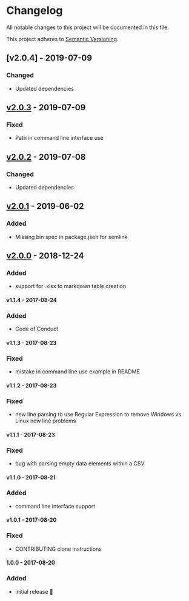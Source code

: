 # Changelog
All notable changes to this project will be documented in this file.

This project adheres to [Semantic Versioning](https://semver.org/spec/v2.0.0.html).

## [v2.0.4] - 2019-07-09
### Changed
- Updated dependencies

## [v2.0.3] - 2019-07-09
### Fixed
- Path in command line interface use

## [v2.0.2] - 2019-07-08
### Changed
- Updated dependencies

## [v2.0.1] - 2019-06-02
### Added
- Missing bin spec in package.json for semlink

## [v2.0.0] - 2018-12-24
### Added
- support for .xlsx to markdown table creation

#### v1.1.4 - 2017-08-24
### Added
- Code of Conduct

#### v1.1.3 - 2017-08-23
### Fixed
- mistake in command line use example in README

#### v1.1.2 - 2017-08-23
### Fixed
- new line parsing to use Regular Expression to remove Windows vs. Linux new line problems

#### v1.1.1 - 2017-08-23
### Fixed
- bug with parsing empty data elements within a CSV

#### v1.1.0 - 2017-08-21
### Added
- command line interface support

#### v1.0.1 - 2017-08-20
### Fixed
- CONTRIBUTING clone instructions

#### 1.0.0 - 2017-08-20
### Added
- initial release :tada:

[v2.0.3]: https://github.com/cujarrett/markdown-tables/compare/v2.0.2...v2.0.3
[v2.0.2]: https://github.com/cujarrett/markdown-tables/compare/v2.0.1...v2.0.2
[v2.0.1]: https://github.com/cujarrett/markdown-tables/compare/v2.0.0...v2.0.1
[v2.0.0]: https://github.com/cujarrett/markdown-tables/releases/tag/v2.0.0
